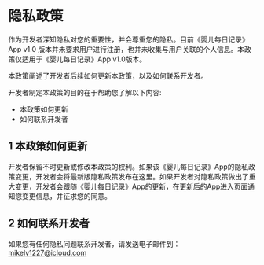 #  隐私政策

作为开发者深知隐私对您的重要性，并会尊重您的隐私。目前《婴儿每日记录》App v1.0 版本并未要求用户进行注册，也并未收集与用户关联的个人信息。本政策仅适用于《婴儿每日记录》App v1.0版本。   

本政策阐述了开发者后续如何更新本政策，以及如何联系开发者。

开发者制定本政策的目的在于帮助您了解以下内容:     
+ 本政策如何更新
+ 如何联系开发者     

## 1 本政策如何更新
开发者保留不时更新或修改本政策的权利。如果该《婴儿每日记录》App的隐私政策变更，开发者会将最新版隐私政策发布在这里。如果开发者对隐私政策做出了重大变更，开发者会跟随《婴儿每日记录》App的更新，在更新后的App进入页面通知您变更信息，并征求您的同意。

## 2 如何联系开发者
如果您有任何隐私问题联系开发者，请发送电子邮件到： <mikelv1227@icloud.com>
